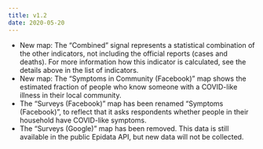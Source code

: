 ```yaml
---
title: v1.2
date: 2020-05-20
---
```


- New map: The “Combined” signal represents a statistical combination of the other indicators, not including the official reports (cases and deaths). For more information how this indicator is calculated, see the details above in the list of indicators.
- New map: The “Symptoms in Community (Facebook)” map shows the estimated fraction of people who know someone with a COVID-like illness in their local community.
- The “Surveys (Facebook)” map has been renamed “Symptoms (Facebook)”, to reflect that it asks respondents whether people in their household have COVID-like symptoms.
- The “Surveys (Google)” map has been removed. This data is still available in the public Epidata API, but new data will not be collected.
